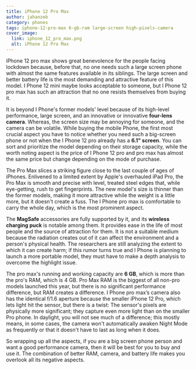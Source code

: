 ```yaml
---
title: iPhone 12 Pro Max
author: jahanzeb
category: phones
tags: iphone-12-pro-max 6-gb-ram large-screen high-pixels-camera
cover_image:
  link: iphone_12_pro_max.png
  alt: iPhone 12 Pro Max
---
```

iPhone 12 pro max shows great benevolence for the people facing lockdown because, before that, no one needs such a large screen phone with almost the same features available in its siblings. The large screen and better battery life is the most demanding and attractive feature of this model. I Phone 12 mini maybe looks acceptable to someone, but I Phone 12 pro max has such an attraction that no one resists themselves from buying it. 

It is beyond I Phone's former models' level because of its high-level performance, large screen, and an innovative or innovative **four-lens camera**. Whereas, the screen size may be annoying for someone, and the camera can be volatile.  While buying the mobile Phone, the first most crucial aspect you have to notice whether you need such a big-screen phone or not when the I Phone 12 pro already has a **6.1" screen**. You can sort and prioritize the model depending on their storage capacity, while the worth noting aspect is the price of I Phone 12 pro and pro max has almost the same price but change depending on the mode of purchase.

The Pro Max slices a striking figure close to the last couple of ages of iPhones. Enlivened to a limited extent by Apple's overhauled iPad Pro, the Pro Max is smooth and precise with level, treated steel edges that, while eye-getting, rush to get fingerprints. The new model's size is thinner than the former models, making it more attractive while the weight is a little more, but it doesn't create a fuss. The I Phone pro max is comfortable to carry the whole day, which is the most prominent aspect.

The **MagSafe** accessories are fully supported by it, and its **wireless charging puck** is notable among them. It provides ease in the life of most people and the source of attraction for them. It is not a suitable medium because the radiation creates out of it can affect the environment and a person's physical health. The researchers are still analyzing the extent to which it can create harm; if this rumor turns true and I Phone is planning to launch a more portable model, they must have to make a depth analysis to overcome the highlight issue.

The pro max's running and working capacity are **6 GB**, which is more than the pro's RAM, which is 4 GB. Pro Max RAM is the biggest of all non-pro models launched this year, but there is no significant performance difference, but RAM creates a difference. I Phone pro max’s camera also has the identical f/1.6 aperture because the smaller iPhone 12 Pro, which lets light hit the sensor, but there is a twist: The sensor's pixels are physically more significant; they capture even more light than on the smaller Pro phone. In daylight, you will not see much of a difference; this mostly means, in some cases, the camera won't automatically awaken Night Mode as frequently or that it doesn't have to last as long when it does. 

So wrapping up all the aspects, if you are a big screen phone person and want a good performance camera, then it will be best for you to buy and use it. The combination of better RAM, camera, and battery life makes you overlook all its negative aspects.
